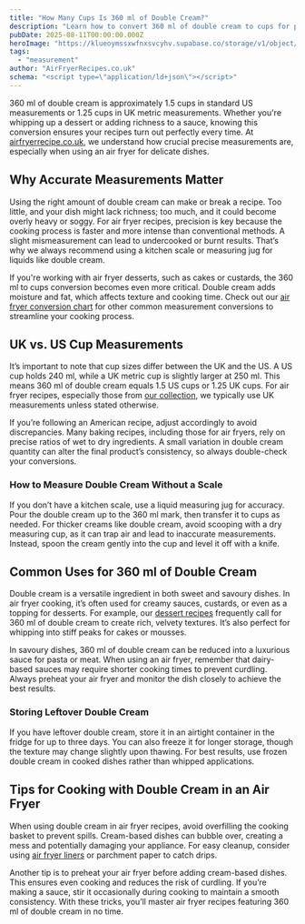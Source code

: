 ```yaml
---
title: "How Many Cups Is 360 ml of Double Cream?"
description: "Learn how to convert 360 ml of double cream to cups for perfect baking and cooking every time. Get precise measurements effortlessly."
pubDate: 2025-08-11T00:00:00.000Z
heroImage: "https://klueoymssxwfnxsvcyhv.supabase.co/storage/v1/object/public/md/how-many-cups-is-360-ml-of-double-cream-562b7517.webp"
tags:
  - "measurement"
author: "AirFryerRecipes.co.uk"
schema: "<script type=\"application/ld+json\"></script>"
---
```


<p>360 ml of double cream is approximately 1.5 cups in standard US measurements or 1.25 cups in UK metric measurements. Whether you're whipping up a dessert or adding richness to a sauce, knowing this conversion ensures your recipes turn out perfectly every time. At <a href=https://www.airfryerrecipe.co.uk>airfryerrecipe.co.uk</a>, we understand how crucial precise measurements are, especially when using an air fryer for delicate dishes.</p>

<h2>Why Accurate Measurements Matter</h2>
<p>Using the right amount of double cream can make or break a recipe. Too little, and your dish might lack richness; too much, and it could become overly heavy or soggy. For air fryer recipes, precision is key because the cooking process is faster and more intense than conventional methods. A slight mismeasurement can lead to undercooked or burnt results. That’s why we always recommend using a kitchen scale or measuring jug for liquids like double cream.</p>
<p>If you're working with air fryer desserts, such as cakes or custards, the 360 ml to cups conversion becomes even more critical. Double cream adds moisture and fat, which affects texture and cooking time. Check out our <a href=https://www.airfryerrecipe.co.uk/air-fryer-conversion-chart>air fryer conversion chart</a> for other common measurement conversions to streamline your cooking process.</p>

<h2>UK vs. US Cup Measurements</h2>
<p>It’s important to note that cup sizes differ between the UK and the US. A US cup holds 240 ml, while a UK metric cup is slightly larger at 250 ml. This means 360 ml of double cream equals 1.5 US cups or 1.25 UK cups. For air fryer recipes, especially those from <a href=https://www.airfryerrecipe.co.uk/recipes>our collection</a>, we typically use UK measurements unless stated otherwise.</p>
<p>If you’re following an American recipe, adjust accordingly to avoid discrepancies. Many baking recipes, including those for air fryers, rely on precise ratios of wet to dry ingredients. A small variation in double cream quantity can alter the final product’s consistency, so always double-check your conversions.</p>

<h3>How to Measure Double Cream Without a Scale</h3>
<p>If you don’t have a kitchen scale, use a liquid measuring jug for accuracy. Pour the double cream up to the 360 ml mark, then transfer it to cups as needed. For thicker creams like double cream, avoid scooping with a dry measuring cup, as it can trap air and lead to inaccurate measurements. Instead, spoon the cream gently into the cup and level it off with a knife.</p>

<h2>Common Uses for 360 ml of Double Cream</h2>
<p>Double cream is a versatile ingredient in both sweet and savoury dishes. In air fryer cooking, it’s often used for creamy sauces, custards, or even as a topping for desserts. For example, our <a href=https://www.airfryerrecipe.co.uk/recipe-category/dessert>dessert recipes</a> frequently call for 360 ml of double cream to create rich, velvety textures. It’s also perfect for whipping into stiff peaks for cakes or mousses.</p>
<p>In savoury dishes, 360 ml of double cream can be reduced into a luxurious sauce for pasta or meat. When using an air fryer, remember that dairy-based sauces may require shorter cooking times to prevent curdling. Always preheat your air fryer and monitor the dish closely to achieve the best results.</p>

<h3>Storing Leftover Double Cream</h3>
<p>If you have leftover double cream, store it in an airtight container in the fridge for up to three days. You can also freeze it for longer storage, though the texture may change slightly upon thawing. For best results, use frozen double cream in cooked dishes rather than whipped applications.</p>

<h2>Tips for Cooking with Double Cream in an Air Fryer</h2>
<p>When using double cream in air fryer recipes, avoid overfilling the cooking basket to prevent spills. Cream-based dishes can bubble over, creating a mess and potentially damaging your appliance. For easy cleanup, consider using <a href=https://www.airfryerrecipe.co.uk/air-fryer-cleaner>air fryer liners</a> or parchment paper to catch drips.</p>
<p>Another tip is to preheat your air fryer before adding cream-based dishes. This ensures even cooking and reduces the risk of curdling. If you’re making a sauce, stir it occasionally during cooking to maintain a smooth consistency. With these tricks, you’ll master air fryer recipes featuring 360 ml of double cream in no time.</p>